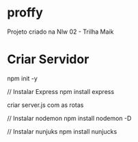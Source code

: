 # proffy

Projeto criado na Nlw 02 - Trilha Maik


# Criar Servidor

npm init -y 

// Instalar Express
npm install express

criar server.js com as rotas

// Instalar nodemon 
npm install nodemon -D

// Instalar nunjuks
npm install nunjucks


